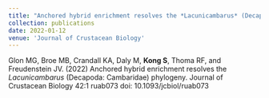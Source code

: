 ```yaml
---
title: "Anchored hybrid enrichment resolves the *Lacunicambarus* (Decapoda: Cambaridae) phylogeny"
collection: publications
date: 2022-01-12
venue: 'Journal of Crustacean Biology'
---
```

Glon MG, Broe MB, Crandall KA, Daly M, **Kong S**, Thoma RF, and Freudenstein JV. (2022) Anchored hybrid enrichment resolves the *Lacunicambarus* (Decapoda: Cambaridae) phylogeny. Journal of Crustacean Biology 42:1 ruab073 doi: 10.1093/jcbiol/ruab073